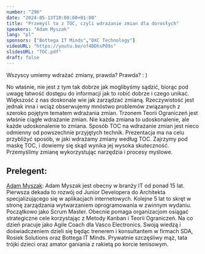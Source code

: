 ```yaml
---
number: "296"
date: "2024-05-13T18:00:00+01:00"
title: "Przemyśl to z TOC, czyli wdrażanie zmian dla dorosłych"
speakers: "Adam Myszak"
lang: "pl"
sponsors: ["Bottega IT Minds","DXC Technology"]
videoURL: "https://youtu.be/of4DDhsP89s"
slidesURL: "TOC.pdf"
draft: false
---
```


Wszyscy umiemy wdrażać zmiany, prawda? Prawda? : )

No właśnie, nie jest z tym tak dobrze jak moglibyśmy sądzić, biorąc pod uwagę łatwość dostępu do informacji jak to robić dobrze i czego unikać. Większość z nas doskonale wie jak zarządzać zmianą.
Rzeczywistość jest jednak inna i wciąż obserwujemy mnóstwo problemów związanych z szeroko pojętym tematem wdrażania zmian.
Trzonem Teorii Ograniczeń jest właśnie ciągłe wdrażanie zmian. Nie każda zmiana to udoskonalenie, ale każde udoskonalenie to zmiana. Sposób TOC na wdrażanie zmian jest nieco odmienny od powszechnie przyjętych technik.
Prezentacja ma na celu przybliżyć sposób, w jaki wdrażamy zmiany według TOC.
Zajrzymy pod maskę TOC, i dowiemy się skąd wynika jej wysoka skuteczność. Przemyślimy zmianę wykorzystując narzędzia i procesy myślowe.

## Prelegent:

[Adam Myszak](https://www.linkedin.com/in/adam-myszak/): Adam Myszak jest obecny w branży IT od ponad 15 lat. Pierwsza dekada to rozwój od Junior Developera do Architekta specjalizującego się w aplikacjach internetowych. Kolejne 5 lat to skręt w stronę zarządzania wytwarzaniem oprogramowania w zwinnym wydaniu. Początkowo jako Scrum Master. Obecnie pomaga organizacjom osiągać strategiczne cele korzystając z Metody Kanban i Teorii Ograniczeń. Na co dzień pracuje jako Agile Coach dla Vasco Electronics. Swoją wiedzą i doświadczeniem dzieli się będąc trenerem i konsultantem w firmach SDA, Rosiek Solutions oraz Bottega IT Minds. Prywatnie szczęśliwy mąż, tata trójki dzieci oraz amator ganiania z rakietą po korcie tenisowym.
